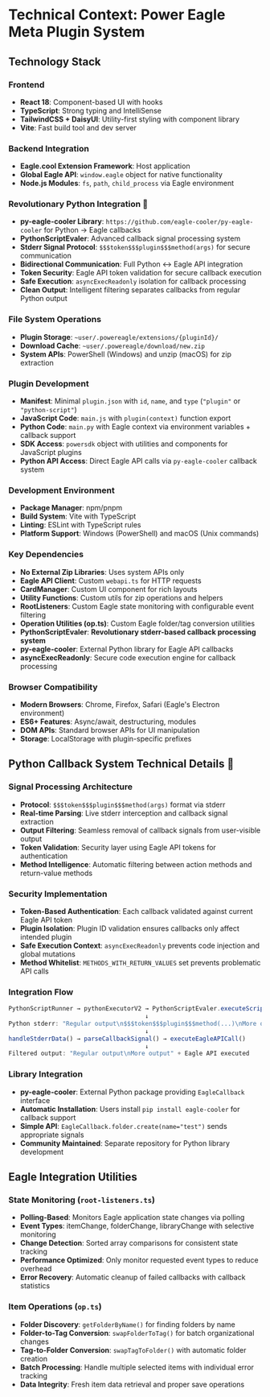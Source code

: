 # Technical Context: Power Eagle Meta Plugin System

## Technology Stack

### Frontend
- **React 18**: Component-based UI with hooks
- **TypeScript**: Strong typing and IntelliSense
- **TailwindCSS + DaisyUI**: Utility-first styling with component library
- **Vite**: Fast build tool and dev server

### Backend Integration
- **Eagle.cool Extension Framework**: Host application
- **Global Eagle API**: `window.eagle` object for native functionality
- **Node.js Modules**: `fs`, `path`, `child_process` via Eagle environment

### **Revolutionary Python Integration** 🚀
- **py-eagle-cooler Library**: `https://github.com/eagle-cooler/py-eagle-cooler` for Python → Eagle callbacks
- **PythonScriptEvaler**: Advanced callback signal processing system
- **Stderr Signal Protocol**: `$$$token$$$plugin$$$method(args)` for secure communication
- **Bidirectional Communication**: Full Python ↔ Eagle API integration
- **Token Security**: Eagle API token validation for secure callback execution
- **Safe Execution**: `asyncExecReadonly` isolation for callback processing
- **Clean Output**: Intelligent filtering separates callbacks from regular Python output

### File System Operations
- **Plugin Storage**: `~user/.powereagle/extensions/{pluginId}/`
- **Download Cache**: `~user/.powereagle/download/new.zip`
- **System APIs**: PowerShell (Windows) and unzip (macOS) for zip extraction

### Plugin Development
- **Manifest**: Minimal `plugin.json` with `id`, `name`, and `type` (`"plugin"` or `"python-script"`)
- **JavaScript Code**: `main.js` with `plugin(context)` function export
- **Python Code**: `main.py` with Eagle context via environment variables + callback support
- **SDK Access**: `powersdk` object with utilities and components for JavaScript plugins
- **Python API Access**: Direct Eagle API calls via `py-eagle-cooler` callback system

### Development Environment
- **Package Manager**: npm/pnpm
- **Build System**: Vite with TypeScript
- **Linting**: ESLint with TypeScript rules
- **Platform Support**: Windows (PowerShell) and macOS (Unix commands)

### Key Dependencies
- **No External Zip Libraries**: Uses system APIs only
- **Eagle API Client**: Custom `webapi.ts` for HTTP requests
- **CardManager**: Custom UI component for rich layouts
- **Utility Functions**: Custom utils for zip operations and helpers
- **RootListeners**: Custom Eagle state monitoring with configurable event filtering
- **Operation Utilities (op.ts)**: Custom Eagle folder/tag conversion utilities
- **PythonScriptEvaler**: **Revolutionary stderr-based callback processing system**
- **py-eagle-cooler**: External Python library for Eagle API callbacks
- **asyncExecReadonly**: Secure code execution engine for callback processing

### Browser Compatibility
- **Modern Browsers**: Chrome, Firefox, Safari (Eagle's Electron environment)
- **ES6+ Features**: Async/await, destructuring, modules
- **DOM APIs**: Standard browser APIs for UI manipulation
- **Storage**: LocalStorage with plugin-specific prefixes

## **Python Callback System Technical Details** 🚀

### **Signal Processing Architecture**
- **Protocol**: `$$$token$$$plugin$$$method(args)` format via stderr
- **Real-time Parsing**: Live stderr interception and callback signal extraction
- **Output Filtering**: Seamless removal of callback signals from user-visible output
- **Token Validation**: Security layer using Eagle API tokens for authentication
- **Method Intelligence**: Automatic filtering between action methods and return-value methods

### **Security Implementation**
- **Token-Based Authentication**: Each callback validated against current Eagle API token
- **Plugin Isolation**: Plugin ID validation ensures callbacks only affect intended plugin
- **Safe Execution Context**: `asyncExecReadonly` prevents code injection and global mutations
- **Method Whitelist**: `METHODS_WITH_RETURN_VALUES` set prevents problematic API calls

### **Integration Flow**
```typescript
PythonScriptRunner → pythonExecutorV2 → PythonScriptEvaler.executeScriptWithCallbacks()
                                      ↓
Python stderr: "Regular output\n$$$token$$$plugin$$$method(...)\nMore output"
                                      ↓
handleStderrData() → parseCallbackSignal() → executeEagleAPICall()
                                      ↓
Filtered output: "Regular output\nMore output" + Eagle API executed
```

### **Library Integration**
- **py-eagle-cooler**: External Python package providing `EagleCallback` interface
- **Automatic Installation**: Users install `pip install eagle-cooler` for callback support
- **Simple API**: `EagleCallback.folder.create(name="test")` sends appropriate signals
- **Community Maintained**: Separate repository for Python library development

## Eagle Integration Utilities

### State Monitoring (`root-listeners.ts`)
- **Polling-Based**: Monitors Eagle application state changes via polling
- **Event Types**: itemChange, folderChange, libraryChange with selective monitoring
- **Change Detection**: Sorted array comparisons for consistent state tracking
- **Performance Optimized**: Only monitor requested event types to reduce overhead
- **Error Recovery**: Automatic cleanup of failed callbacks with callback statistics

### Item Operations (`op.ts`)
- **Folder Discovery**: `getFolderByName()` for finding folders by name
- **Folder-to-Tag Conversion**: `swapFolderToTag()` for batch organizational changes
- **Tag-to-Folder Conversion**: `swapTagToFolder()` with automatic folder creation
- **Batch Processing**: Handle multiple selected items with individual error tracking
- **Data Integrity**: Fresh item data retrieval and proper save operations